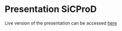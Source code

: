 # Presentation SiCProD

Live version of the presentation can be accessed [here](https://b1rger.github.io/sicprod-praes/)
